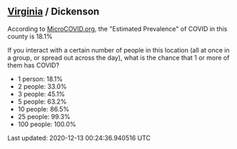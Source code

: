 
## [Virginia](/united-states/virginia) / Dickenson

According to [MicroCOVID.org](http://microcovid.org),
the "Estimated Prevalence" of COVID in this county is 18.1%

If you interact with a certain number of people in this location
(all at once in a group, or spread out across the day), what is the chance that
1 or more of them has COVID?

- 1 person: 18.1%
- 2 people: 33.0%
- 3 people: 45.1%
- 5 people: 63.2%
- 10 people: 86.5%
- 25 people: 99.3%
- 100 people: 100.0%

Last updated: 2020-12-13 00:24:36.940516 UTC
